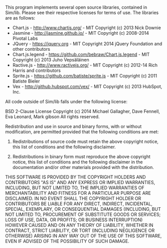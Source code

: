 This program implements several open source libraries, contained in Sim/lib. Please see their respective licenses for terms of use. The libraries are as follows:

* Chart.js - http://www.chartjs.org/ - MIT Copyright (c) 2013 Nick Downie
* Jasmine - http://jasmine.github.io/ - MIT Copyright (c) 2008-2014 Pivotal Labs
* JQuery - https://jquery.org - MIT Copyright 2014 jQuery Foundation and other contributors
* Chart.js.legend - https://github.com/bebraw/Chart.js.legend - MIT Copyright (c) 2013 Juho Vepsäläinen
* Ractive.js - http://www.ractivejs.org/ - MIT Copyright (c) 2012-14 Rich Harris and contributors
* Sprite.js - https://github.com/batiste/sprite.js - MIT Copyright (c) 2011 Batiste Bieler
* Vex - http://github.hubspot.com/vex/ - MIT Copyright (c) 2013 HubSpot, Inc.

All code outside of Sim/lib falls under the following license:

BSD 2-Clause License
Copyright (c) 2014 Michael Gallagher, Dave Fennell, Eva Leonard, Mark gibson
All rights reserved.

Redistribution and use in source and binary forms, with or without modification, are permitted provided that the following conditions are met:

1. Redistributions of source code must retain the above copyright notice, this list of conditions and the following disclaimer.

2. Redistributions in binary form must reproduce the above copyright notice, this list of conditions and the following disclaimer in the documentation and/or other materials provided with the distribution.

THIS SOFTWARE IS PROVIDED BY THE COPYRIGHT HOLDERS AND CONTRIBUTORS "AS IS" AND ANY EXPRESS OR IMPLIED WARRANTIES, INCLUDING, BUT NOT LIMITED TO, THE IMPLIED WARRANTIES OF MERCHANTABILITY AND FITNESS FOR A PARTICULAR PURPOSE ARE DISCLAIMED. IN NO EVENT SHALL THE COPYRIGHT HOLDER OR CONTRIBUTORS BE LIABLE FOR ANY DIRECT, INDIRECT, INCIDENTAL, SPECIAL, EXEMPLARY, OR CONSEQUENTIAL DAMAGES (INCLUDING, BUT NOT LIMITED TO, PROCUREMENT OF SUBSTITUTE GOODS OR SERVICES; LOSS OF USE, DATA, OR PROFITS; OR BUSINESS INTERRUPTION) HOWEVER CAUSED AND ON ANY THEORY OF LIABILITY, WHETHER IN CONTRACT, STRICT LIABILITY, OR TORT (INCLUDING NEGLIGENCE OR OTHERWISE) ARISING IN ANY WAY OUT OF THE USE OF THIS SOFTWARE, EVEN IF ADVISED OF THE POSSIBILITY OF SUCH DAMAGE.
